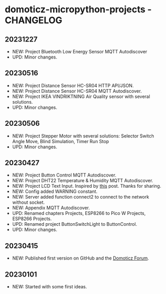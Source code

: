 # domoticz-micropython-projects - CHANGELOG

## 20231227
* NEW: Project Bluetooth Low Energy Sensor MQTT Autodiscover
* UPD: Minor changes.

## 20230516
* NEW: Project Distance Sensor HC-SR04 HTTP API/JSON.
* NEW: Project Distance Sensor HC-SR04 MQTT Autodiscover.
* NEW: Project IKEA VINDRIKTNING Air Quality sensor with several solutions.
* UPD: Minor changes.

## 20230506
* NEW: Project Stepper Motor with several solutions: Selector Switch Angle Move, Blind Simulation, Timer Run Stop
* UPD: Minor changes.

## 20230427
* NEW: Project Button Control MQTT Autodiscover.
* NEW: Project DHT22 Temperature & Humidity MQTT Autodiscover.
* NEW: Project LCD Text Input. Inspired by [this](https://www.domoticz.com/forum/viewtopic.php?p=293175#p293175) post. Thanks for sharing.
* NEW: Config added WARNING constant.
* NEW: Server added function connect2 to connect to the network without socket.
* NEW: Appendix MQTT Autodiscover.
* UPD: Renamed chapters Projects, ESP8266 to Pico W Projects, ESP8266 Projects.
* UPD: Renamed project ButtonSwitchLight to ButtonControl.
* UPD: Minor changes.

## 20230415
* NEW: Published first version on GitHub and the [Domoticz Forum](https://www.domoticz.com/forum/viewtopic.php?f=38&t=40244).

## 20230101
* NEW: Started with some first ideas.
